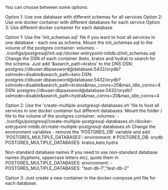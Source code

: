 You can choose between some options:

Option 1: Use one database with different schemas for all services
Option 2: Use one docker container with different databases for each service
Option 3: Use different docker container for each database

Option 1:
Use the 'init_schemas.sql' file if you want to host all services in one database - each one as schema.
Mount the init_schemas.sql to the volume of the postgres container:
    volumes:
        - ./configs/postgresql/init.sql:/docker-entrypoint-initdb.d/init_schemas.sql
Change the DSN of each container (keto, kratos and hydra) to search for the schema. Just add '&search_path=kratos' to the DNS
    DSN: postgres://dbuser:dbpassword@database:5432/orydb?sslmode=disable&search_path=keto
    DSN: postgres://dbuser:dbpassword@database:5432/orydb?sslmode=disable&search_path=kratos&max_conns=20&max_idle_conns=4
    DSN: postgres://dbuser:dbpassword@database:5432/orydb?sslmode=disable&search_path=hydra&max_conns=20&max_idle_conns=4

Option 2:
Use the 'create-multiple-postgresql-databases.sh' file to host all services in one docker container but different databases:
Mount the folder / file to the volume of the postgres container:
    volumes:
        - ./configs/postgresql/create-multiple-postgresql-databases.sh:/docker-entrypoint-initdb.d/create-multiple-postgresql-databases.sh
Change the environment variables - remove the 'POSTGRES_DB' variable and add 'POSTGRES_MULTIPLE_DATABASES':
    environment:
        # POSTGRES_DB: orydb
        POSTGRES_MULTIPLE_DATABASES: kratos,keto,hydra

Non-standard database names
If you need to use non-standard database names (hyphens, uppercase letters etc), quote them in POSTGRES_MULTIPLE_DATABASES:
    environment:
        - POSTGRES_MULTIPLE_DATABASES: "test-db-1","test-db-2"

Option 3:
Just create a new container in the docker-compose.yml file for each database.